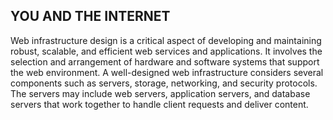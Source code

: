 ## YOU AND THE INTERNET

Web infrastructure design is a critical aspect of developing and maintaining robust, scalable, and efficient web services and applications. It involves the selection and arrangement of hardware and software systems that support the web environment. A well-designed web infrastructure considers several components such as servers, storage, networking, and security protocols. The servers may include web servers, application servers, and database servers that work together to handle client requests and deliver content.
